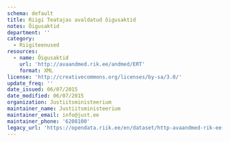 ```yaml
---
schema: default
title: Riigi Teatajas avaldatud õigusaktid
notes: Õigusaktid
department: ''
category:
  - Riigiteenused
resources:
  - name: Õigusaktid
    url: 'http://avaandmed.rik.ee/andmed/ERT'
    format: XML
license: 'http://creativecommons.org/licenses/by-sa/3.0/'
update_freq: ''
date_issued: 06/07/2015
date_modified: 06/07/2015
organization: Justiitsministeerium
maintainer_name: Justiitsministeerium
maintainer_email: info@just.ee
maintainer_phone: '6208100'
legacy_url: 'https://opendata.riik.ee/en/dataset/http-avaandmed-rik-ee-andmed-ert'
---
```

